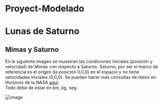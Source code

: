 # Proyect-Modelado
# Lunas de Saturno
## Mimas y Saturno
En la siguiente imagen se muestran las condiciones iniciales (posición y velocidad) de Mimas con respecto a Saturno. Saturno, por ser el marco de referencia es el orígen (la posición 0,0,0) en el espacio y no tiene velocidades iniciales (0,0,0). Se pueden hacer más consultas de datos en Horizons de la NASA [aquí](https://ssd.jpl.nasa.gov/horizons.cgi).         
Todo debe de estar en km, kg, seg.        

![image](https://user-images.githubusercontent.com/28678081/103158099-d67f0780-477f-11eb-9f8e-caebb71069b7.png)
